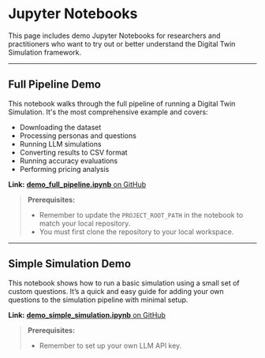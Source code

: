 
# Jupyter Notebooks

This page includes demo Jupyter Notebooks for researchers and practitioners who want to try out or better understand the Digital Twin Simulation framework.

---

## Full Pipeline Demo

This notebook walks through the full pipeline of running a Digital Twin Simulation. It's the most comprehensive example and covers:
- Downloading the dataset
- Processing personas and questions
- Running LLM simulations
- Converting results to CSV format
- Running accuracy evaluations
- Performing pricing analysis

**Link:** [**demo_full_pipeline.ipynb** on GitHub](https://github.com/tianyipeng-lab/Digital-Twin-Simulation/blob/main/notebooks/demo_full_pipeline.ipynb)

> **Prerequisites:**
> - Remember to update the `PROJECT_ROOT_PATH` in the notebook to match your local repository.
> - You must first clone the repository to your local workspace.

---

## Simple Simulation Demo

This notebook shows how to run a basic simulation using a small set of custom questions. It’s a quick and easy guide for adding your own questions to the simulation pipeline with minimal setup.

**Link:** [**demo_simple_simulation.ipynb** on GitHub](https://github.com/tianyipeng-lab/Digital-Twin-Simulation/blob/main/notebooks/demo_simple_simulation.ipynb)

> **Prerequisites:**
> - Remember to set up your own LLM API key. 

